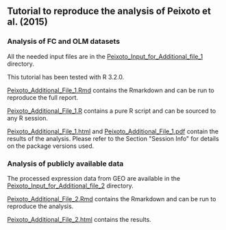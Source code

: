 ## Tutorial to reproduce the analysis of Peixoto et al. (2015)

### Analysis of FC and OLM datasets

All the needed input files are in the [Peixoto_Input_for_Additional_file_1](Peixoto_Input_for_Additional_file_1) directory.

This tutorial has been tested with R 3.2.0.

[Peixoto_Additional_File_1.Rmd](Peixoto_Additional_File_1.Rmd) contains the Rmarkdown and can be run to reproduce the full report.

[Peixoto_Additional_File_1.R](Peixoto_Additional_File_1.R) contains a pure R script and can be sourced to any R session.

[Peixoto_Additional_File_1.html](Peixoto_Additional_File_1.html) and [Peixoto_Additional_File_1.pdf](Peixoto_Additional_File_1.pdf) contain the results of the analysis. Please refer to the Section "Session Info" for details on the package versions used.

### Analysis of publicly available data

The processed expression data from GEO are available in the [Peixoto_Input_for_Additional_file_2](Peixoto_Input_for_Additional_file_2) directory.

[Peixoto_Additional_File_2.Rmd](Peixoto_Additional_File_2.Rmd) contains the Rmarkdown and can be run to reproduce the analysis.

[Peixoto_Additional_File_2.html](Peixoto_Additional_File_2.html) contains the results.
